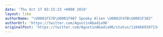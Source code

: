 ```yaml
---
date: 'Thu Oct 17 03:15:23 +0000 2019'
layout: like
authorName: "\U0001F578\U0001F987 Spooky Alíen \U0001F47B\U0001F383"
authorUrl: 'https://twitter.com/AgustinAbadia96'
originalPost: 'https://twitter.com/AgustinAbadia96/status/1184669207134232576'
---
```

